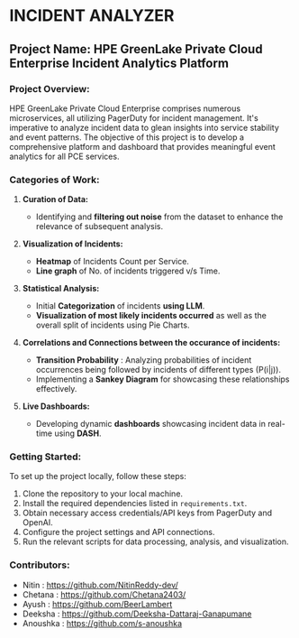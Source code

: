 # INCIDENT ANALYZER 
## Project Name: HPE GreenLake Private Cloud Enterprise Incident Analytics Platform

### Project Overview:
HPE GreenLake Private Cloud Enterprise comprises numerous microservices, all utilizing PagerDuty for incident management. It's imperative to analyze incident data to glean insights into service stability and event patterns. The objective of this project is to develop a comprehensive platform and dashboard that provides meaningful event analytics for all PCE services.

### Categories of Work:
1. **Curation of Data:**
   - Identifying and **filtering out noise** from the dataset to enhance the relevance of subsequent analysis.
     
2. **Visualization of Incidents:**
   - **Heatmap** of Incidents Count per Service.
   - **Line graph** of No. of incidents triggered v/s Time.

3. **Statistical Analysis:**
   - Initial **Categorization** of incidents **using LLM**.
   - **Visualization of most likely incidents occurred** as well as the overall split of incidents using Pie Charts.
   
4. **Correlations and Connections between the occurance of incidents:**
   - **Transition Probability** : Analyzing probabilities of incident occurrences being followed by incidents of different types (P(i|j)).
   - Implementing a **Sankey Diagram** for showcasing these relationships effectively.

5. **Live Dashboards:**
   - Developing dynamic **dashboards** showcasing incident data in real-time using **DASH**.

### Getting Started:
To set up the project locally, follow these steps:
1. Clone the repository to your local machine.
2. Install the required dependencies listed in `requirements.txt`.
3. Obtain necessary access credentials/API keys from PagerDuty and OpenAI.
4. Configure the project settings and API connections.
5. Run the relevant scripts for data processing, analysis, and visualization.

### Contributors:
- Nitin : https://github.com/NitinReddy-dev/
- Chetana : https://github.com/Chetana2403/
- Ayush : https://github.com/BeerLambert
- Deeksha : https://github.com/Deeksha-Dattaraj-Ganapumane
- Anoushka : https://github.com/s-anoushka
